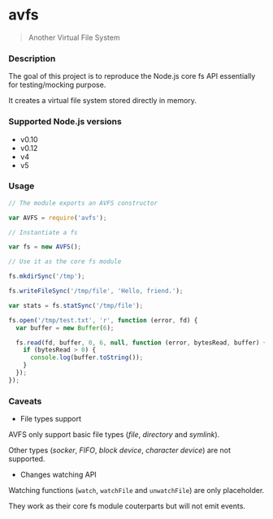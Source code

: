# avfs

> Another Virtual File System

### Description

The goal of this project is to reproduce the Node.js core fs API essentially for testing/mocking purpose.

It creates a virtual file system stored directly in memory.

### Supported Node.js versions

* v0.10
* v0.12
* v4
* v5

### Usage

```js
// The module exports an AVFS constructor

var AVFS = require('avfs');

// Instantiate a fs

var fs = new AVFS();

// Use it as the core fs module

fs.mkdirSync('/tmp');

fs.writeFileSync('/tmp/file', 'Hello, friend.');

var stats = fs.statSync('/tmp/file');

fs.open('/tmp/test.txt', 'r', function (error, fd) {
  var buffer = new Buffer(6);

  fs.read(fd, buffer, 0, 6, null, function (error, bytesRead, buffer) {
    if (bytesRead > 0) {
      console.log(buffer.toString());
    }
  });
});
```

### Caveats

* File types support

AVFS only support basic file types (_file_, _directory_ and _symlink_).

Other types (_socker_, _FIFO_, _block device_, _character device_) are not supported.

* Changes watching API

Watching functions (`watch`, `watchFile` and `unwatchFile`) are only placeholder.

They work as their core fs module couterparts but will not emit events.
